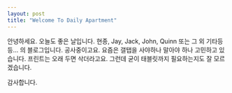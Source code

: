 ```yaml
---
layout: post
title: "Welcome To Daily Apartment"
---
```

안녕하세요. 오늘도 좋은 날입니다.  현종, Jay, Jack, John, Quinn 또는 그 외 기타등등... 의 블로그입니다.  공사중이고요.  요즘은 갤탭을 사야하나 말아야 하나 고민하고 있습니다.  프린트는 오래 두면 삭더라고요.  그런데 굳이 태블릿까지 필요하는지도 잘 모르겠습니다.  


감사합니다.  
